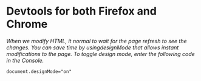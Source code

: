 # Devtools for both Firefox and Chrome

*When we modify HTML, it normal to wait for the page refresh to see the changes. You can save time by usingdesignMode that allows instant modifications to the page. To toggle design mode, enter the following code in the Console.*

`document.designMode="on"`